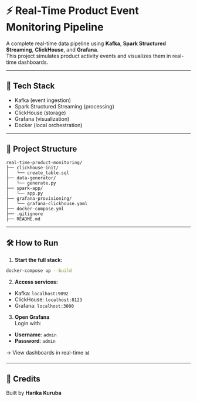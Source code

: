 # ⚡ Real-Time Product Event Monitoring Pipeline

A complete real-time data pipeline using **Kafka**, **Spark Structured Streaming**, **ClickHouse**, and **Grafana**.  
This project simulates product activity events and visualizes them in real-time dashboards.

---

## 🚀 Tech Stack

- Kafka (event ingestion)  
- Spark Structured Streaming (processing)  
- ClickHouse (storage)  
- Grafana (visualization)  
- Docker (local orchestration)

---

## 📁 Project Structure

```
real-time-product-monitoring/
├── clickhouse-init/
│   └── create_table.sql
├── data-generator/
│   └── generate.py
├── spark-app/
│   └── app.py
├── grafana-provisioning/
│   └── grafana-clickhouse.yaml
├── docker-compose.yml
├── .gitignore
├── README.md
```

---

## 🛠️ How to Run

1. **Start the full stack:**

```bash
docker-compose up --build
```

2. **Access services:**

- Kafka: `localhost:9092`  
- ClickHouse: `localhost:8123`  
- Grafana: `localhost:3000`

3. **Open Grafana**  
Login with:
- **Username**: `admin`  
- **Password**: `admin`  

→ View dashboards in real-time 📊

---

## 👏 Credits

Built by **Harika Kuruba**
